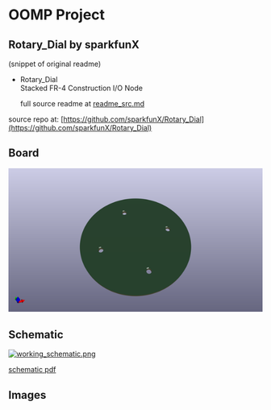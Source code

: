 # OOMP Project  
## Rotary_Dial  by sparkfunX  
  
(snippet of original readme)  
  
- Rotary_Dial  
Stacked FR-4 Construction I/O Node  
  
  full source readme at [readme_src.md](readme_src.md)  
  
source repo at: [https://github.com/sparkfunX/Rotary_Dial](https://github.com/sparkfunX/Rotary_Dial)  
## Board  
  
[![working_3d.png](working_3d_600.png)](working_3d.png)  
## Schematic  
  
[![working_schematic.png](working_schematic_600.png)](working_schematic.png)  
  
[schematic pdf](working_schematic.pdf)  
## Images  
